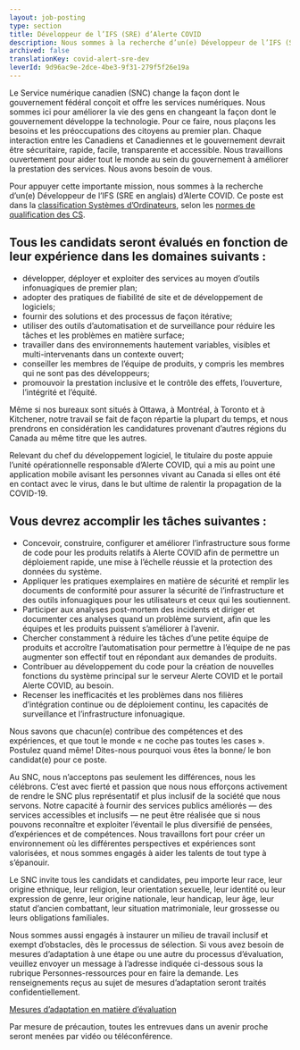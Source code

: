 ```yaml
---
layout: job-posting
type: section
title: Développeur de l’IFS (SRE) d’Alerte COVID
description: Nous sommes à la recherche d’un(e) Développeur de l’IFS (SRE en anglais) d’Alerte COVID. Ce poste est dans la classification Systèmes d’Ordinateurs, selon les normes de qualification des CS.
archived: false
translationKey: covid-alert-sre-dev
leverId: 9d96ac9e-2dce-4be3-9f31-279f5f26e19a
---
```


Le Service numérique canadien (SNC) change la façon dont le gouvernement fédéral conçoit et offre les services numériques. Nous sommes ici pour améliorer la vie des gens en changeant la façon dont le gouvernement développe la technologie. Pour ce faire, nous plaçons les besoins et les préoccupations des citoyens au premier plan. Chaque interaction entre les Canadiens et Canadiennes et le gouvernement devrait être sécuritaire, rapide, facile, transparente et accessible. Nous travaillons ouvertement pour aider tout le monde au sein du gouvernement à améliorer la prestation des services. Nous avons besoin de vous.

Pour appuyer cette importante mission, nous sommes à la recherche d’un(e) Développeur de l’IFS (SRE en anglais) d’Alerte COVID. Ce poste est dans la [classification Systèmes d’Ordinateurs](https://www.tbs-sct.gc.ca/agreements-conventions/view-visualiser-fra.aspx?id=1#toc12259212260), selon les [normes de qualification des CS](https://www.canada.ca/fr/secretariat-conseil-tresor/services/dotation/normes-qualification/centrale.html#cs).

## Tous les candidats seront évalués en fonction de leur expérience dans les domaines suivants :

* développer, déployer et exploiter des services au moyen d’outils infonuagiques de premier plan;
* adopter des pratiques de fiabilité de site et de développement de logiciels;
* fournir des solutions et des processus de façon itérative;
* utiliser des outils d’automatisation et de surveillance pour réduire les tâches et les problèmes en matière surface;
* travailler dans des environnements hautement variables, visibles et multi-intervenants dans un contexte ouvert;
* conseiller les membres de l’équipe de produits, y compris les membres qui ne sont pas des développeurs;
* promouvoir la prestation inclusive et le contrôle des effets, l’ouverture, l’intégrité et l’équité.

Même si nos bureaux sont situés à Ottawa, à Montréal, à Toronto et à Kitchener, notre travail se fait de façon répartie la plupart du temps, et nous prendrons en considération les candidatures provenant d’autres régions du Canada au même titre que les autres.

Relevant du chef du développement logiciel, le titulaire du poste appuie l’unité opérationnelle responsable d’Alerte COVID, qui a mis au point une application mobile avisant les personnes vivant au Canada si elles ont été en contact avec le virus, dans le but ultime de ralentir la propagation de la COVID-19. 

## Vous devrez accomplir les tâches suivantes :

* Concevoir, construire, configurer et améliorer l’infrastructure sous forme de code pour les produits relatifs à Alerte COVID afin de permettre un déploiement rapide, une mise à l’échelle réussie et la protection des données du système.
* Appliquer les pratiques exemplaires en matière de sécurité et remplir les documents de conformité pour assurer la sécurité de l’infrastructure et des outils infonuagiques pour les utilisateurs et ceux qui les soutiennent.
* Participer aux analyses post-mortem des incidents et diriger et documenter ces analyses quand un problème survient, afin que les équipes et les produits puissent s’améliorer à l’avenir.
* Chercher constamment à réduire les tâches d’une petite équipe de produits et accroître l’automatisation pour permettre à l’équipe de ne pas augmenter son effectif tout en répondant aux demandes de produits.
* Contribuer au développement du code pour la création de nouvelles fonctions du système principal sur le serveur Alerte COVID et le portail Alerte COVID, au besoin.
* Recenser les inefficacités et les problèmes dans nos filières d’intégration continue ou de déploiement continu, les capacités de surveillance et l’infrastructure infonuagique.

Nous savons que chacun(e) contribue des compétences et des expériences, et que tout le monde « ne coche pas toutes les cases ». Postulez quand même! Dites-nous pourquoi vous êtes la bonne/ le bon candidat(e) pour ce poste.

Au SNC, nous n’acceptons pas seulement les différences, nous les célébrons. C’est avec fierté et passion que nous nous efforçons activement de rendre le SNC plus représentatif et plus inclusif de la société que nous servons. Notre capacité à fournir des services publics améliorés — des services accessibles et inclusifs — ne peut être réalisée que si nous pouvons reconnaître et exploiter l’éventail le plus diversifié de pensées, d’expériences et de compétences. Nous travaillons fort pour créer un environnement où les différentes perspectives et expériences sont valorisées, et nous sommes engagés à aider les talents de tout type à s’épanouir.

Le SNC invite tous les candidats et candidates, peu importe leur race, leur origine ethnique, leur religion, leur orientation sexuelle, leur identité ou leur expression de genre, leur origine nationale, leur handicap, leur âge, leur statut d’ancien combattant, leur situation matrimoniale, leur grossesse ou leurs obligations familiales.

Nous sommes aussi engagés à instaurer un milieu de travail inclusif et exempt d’obstacles, dès le processus de sélection. Si vous avez besoin de mesures d’adaptation à une étape ou une autre du processus d’évaluation, veuillez envoyer un message à l’adresse indiquée ci-dessous sous la rubrique Personnes-ressources pour en faire la demande. Les renseignements reçus au sujet de mesures d’adaptation seront traités confidentiellement.

[Mesures d’adaptation en matière d’évaluation](https://www.canada.ca/fr/commission-fonction-publique/services/mesures-d-adaptation-matiere-evaluation.html)

Par mesure de précaution, toutes les entrevues dans un avenir proche seront menées par vidéo ou téléconférence.
